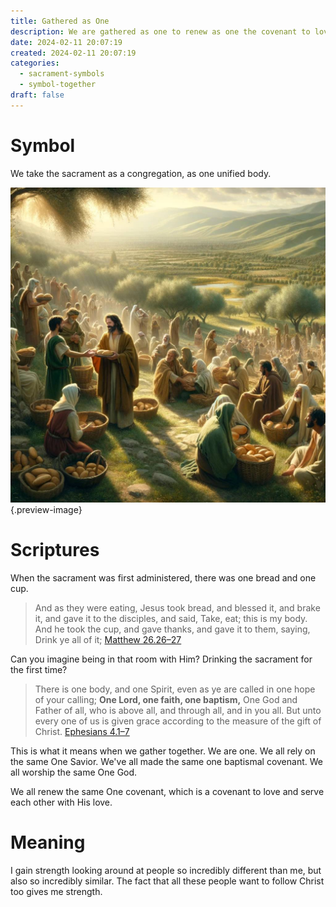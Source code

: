 ```yaml
---
title: Gathered as One
description: We are gathered as one to renew as one the covenant to love one another
date: 2024-02-11 20:07:19
created: 2024-02-11 20:07:19
categories:
  - sacrament-symbols
  - symbol-together
draft: false
---
```

# Symbol

We take the sacrament as a congregation, as one unified body. 

![We partake as one congregation](../img/dalle-one-congregation-feasting.jpeg){.preview-image}
# Scriptures

When the sacrament was first administered, there was one bread and one cup. 

> And as they were eating, Jesus took bread, and blessed it, and brake it, and gave it to the disciples, and said, Take, eat; this is my body. And he took the cup, and gave thanks, and gave it to them, saying, Drink ye all of it;
> [Matthew 26.26–27](../scriptures/matthew-26.26-27)

Can you imagine being in that room with Him? Drinking the sacrament for the first time?

> There is one body, and one Spirit, even as ye are called in one hope of your calling; **One Lord, one faith, one baptism,** One God and Father of all, who is above all, and through all, and in you all. But unto every one of us is given grace according to the measure of the gift of Christ.
> [Ephesians 4.1–7](../scriptures/ephesians-4.1-7)

This is what it means when we gather together. We are one. We all rely on the same One Savior. We've all made the same one baptismal covenant. We all worship the same One God. 

We all renew the same One covenant, which is a covenant to love and serve each other with His love. 

# Meaning

I gain strength looking around at people so incredibly different than me, but also so incredibly similar. The fact that all these people want to follow Christ too gives me strength. 